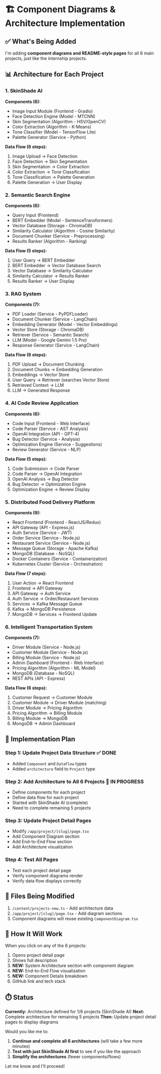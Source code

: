 # 🏗️ Component Diagrams & Architecture Implementation

## ✅ What's Being Added

I'm adding **component diagrams and README-style pages** for all 6 main projects, just like the internship projects.

## 📊 Architecture for Each Project

### **1. SkinShade AI**
**Components (6):**
- Image Input Module (Frontend - Gradio)
- Face Detection Engine (Model - MTCNN)
- Skin Segmentation (Algorithm - HSV/OpenCV)
- Color Extraction (Algorithm - K-Means)
- Tone Classifier (Model - TensorFlow Lite)
- Palette Generator (Service - Python)

**Data Flow (6 steps):**
1. Image Upload → Face Detection
2. Face Detection → Skin Segmentation
3. Skin Segmentation → Color Extraction
4. Color Extraction → Tone Classification
5. Tone Classification → Palette Generation
6. Palette Generation → User Display

### **2. Semantic Search Engine**
**Components (6):**
- Query Input (Frontend)
- BERT Embedder (Model - SentenceTransformers)
- Vector Database (Storage - ChromaDB)
- Similarity Calculator (Algorithm - Cosine Similarity)
- Document Chunker (Service - Preprocessing)
- Results Ranker (Algorithm - Ranking)

**Data Flow (5 steps):**
1. User Query → BERT Embedder
2. BERT Embedder → Vector Database Search
3. Vector Database → Similarity Calculator
4. Similarity Calculator → Results Ranker
5. Results Ranker → User Display

### **3. RAG System**
**Components (7):**
- PDF Loader (Service - PyPDFLoader)
- Document Chunker (Service - LangChain)
- Embedding Generator (Model - Vector Embeddings)
- Vector Store (Storage - ChromaDB)
- Retriever (Service - Semantic Search)
- LLM (Model - Google Gemini 1.5 Pro)
- Response Generator (Service - LangChain)

**Data Flow (6 steps):**
1. PDF Upload → Document Chunking
2. Document Chunks → Embedding Generation
3. Embeddings → Vector Store
4. User Query → Retriever (searches Vector Store)
5. Retrieved Context → LLM
6. LLM → Generated Response

### **4. AI Code Review Application**
**Components (6):**
- Code Input (Frontend - Web Interface)
- Code Parser (Service - AST Analysis)
- OpenAI Integration (API - GPT-4)
- Bug Detector (Service - Analysis)
- Optimization Engine (Service - Suggestions)
- Review Generator (Service - NLP)

**Data Flow (5 steps):**
1. Code Submission → Code Parser
2. Code Parser → OpenAI Integration
3. OpenAI Analysis → Bug Detector
4. Bug Detector → Optimization Engine
5. Optimization Engine → Review Display

### **5. Distributed Food Delivery Platform**
**Components (9):**
- React Frontend (Frontend - ReactJS/Redux)
- API Gateway (API - Express.js)
- Auth Service (Service - JWT)
- Order Service (Service - Node.js)
- Restaurant Service (Service - Node.js)
- Message Queue (Storage - Apache Kafka)
- MongoDB (Database - NoSQL)
- Docker Containers (Service - Containerization)
- Kubernetes Cluster (Service - Orchestration)

**Data Flow (7 steps):**
1. User Action → React Frontend
2. Frontend → API Gateway
3. API Gateway → Auth Service
4. Auth Service → Order/Restaurant Services
5. Services → Kafka Message Queue
6. Kafka → MongoDB Persistence
7. MongoDB → Services → Frontend Update

### **6. Intelligent Transportation System**
**Components (7):**
- Driver Module (Service - Node.js)
- Customer Module (Service - Node.js)
- Billing Module (Service - Node.js)
- Admin Dashboard (Frontend - Web Interface)
- Pricing Algorithm (Algorithm - ML Model)
- MongoDB (Database - NoSQL)
- REST APIs (API - Express)

**Data Flow (6 steps):**
1. Customer Request → Customer Module
2. Customer Module → Driver Module (matching)
3. Driver Module → Pricing Algorithm
4. Pricing Algorithm → Billing Module
5. Billing Module → MongoDB
6. MongoDB → Admin Dashboard

## 🎯 Implementation Plan

### **Step 1: Update Project Data Structure** ✅ DONE
- Added `Component` and `DataFlow` types
- Added `architecture` field to `Project` type

### **Step 2: Add Architecture to All 6 Projects** 🔄 IN PROGRESS
- Define components for each project
- Define data flow for each project
- Started with SkinShade AI (complete)
- Need to complete remaining 5 projects

### **Step 3: Update Project Detail Pages**
- Modify `/app/project/[slug]/page.tsx`
- Add Component Diagram section
- Add End-to-End Flow section
- Add Architecture visualization

### **Step 4: Test All Pages**
- Test each project detail page
- Verify component diagrams render
- Verify data flow displays correctly

## 📁 Files Being Modified

1. `/content/projects-new.ts` - Add architecture data
2. `/app/project/[slug]/page.tsx` - Add diagram sections
3. Component diagrams will reuse existing `ComponentDiagram.tsx`

## 🚀 How It Will Work

When you click on any of the 6 projects:
1. Opens project detail page
2. Shows full description
3. **NEW:** System Architecture section with component diagram
4. **NEW:** End-to-End Flow visualization
5. **NEW:** Component Details breakdown
6. GitHub link and tech stack

## ⏱️ Status

**Currently:** Architecture defined for 1/6 projects (SkinShade AI)
**Next:** Complete architecture for remaining 5 projects
**Then:** Update project detail pages to display diagrams

Would you like me to:
1. **Continue and complete all 6 architectures** (will take a few more minutes)
2. **Test with just SkinShade AI first** to see if you like the approach
3. **Simplify the architectures** (fewer components/flows)

Let me know and I'll proceed!
